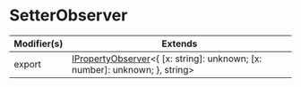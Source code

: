 # SetterObserver

| Modifier(s)                            | Extends                                    |
|----------------------------------------|--------------------------------------------|
| export | [IPropertyObserver](https://hamedfathi.gitbook.io/aurelia-2-doc-api/runtime/interface/observation/ipropertyobserver)&lt;{ [x: string]: unknown; [x: number]: unknown; }, string&gt; |